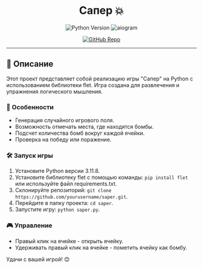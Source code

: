 <h1 align="center">Сапер 💥</h1>

<p align="center">
  <img src="https://img.shields.io/badge/Python-3.11.8-blue" alt="Python Version"/>
  <img src="https://img.shields.io/badge/flet-3.1.1-orange" alt="aiogram"/>
</p>

<p align="center">
  <a href="https://github.com/Really-Fun/Saper" target="_blank" rel="noreferrer">
    <img src="https://img.shields.io/badge/GitHub-Repo-black" alt="GitHub Repo"/>
  </a>
</p>

---

## 📖 Описание

Этот проект представляет собой реализацию игры "Сапер" на Python с использованием библиотеки flet. Игра создана для развлечения и упражнения логического мышления.

### 🚀 Особенности

- Генерация случайного игрового поля.
- Возможность отмечать места, где находятся бомбы.
- Подсчет количества бомб вокруг каждой ячейки.
- Проверка на победу или поражение.

### 🛠️ Запуск игры

1. Установите Python версии 3.11.8.
2. Установите библиотеку flet с помощью команды: `pip install flet` или используйте файл requirements.txt.
3. Склонируйте репозиторий: `git clone https://github.com/yourusername/saper.git`.
4. Перейдите в папку проекта: `cd saper`.
5. Запустите игру: `python saper.py`.

### 🎮 Управление

- Правый клик на ячейке - открыть ячейку.
- Удерживать правый клик на ячейке - пометить ячейку как бомбу.

Удачи с вашей игрой! 😊